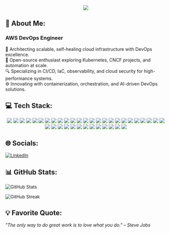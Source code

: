 <p align="center">
  <img src="https://readme-typing-svg.demolab.com?font=Fira+Code&size=24&pause=1000&color=00FF00&center=true&vCenter=true&width=700&lines=Hello+Tech+Visionaries!;I+am+Tripti+Singh;AWS+DevOps+Engineer;Cloud+Automation+%26+Infrastructure+Expert" />
</p>



## 💫 About Me:
### AWS DevOps Engineer 

🚀 Architecting scalable, self-healing cloud infrastructure with DevOps excellence.  
🌱 Open-source enthusiast exploring Kubernetes, CNCF projects, and automation at scale.  
🔍 Specializing in CI/CD, IaC, observability, and cloud security for high-performance systems.  
⚙️ Innovating with containerization, orchestration, and AI-driven DevOps solutions.  

## 💻 Tech Stack:
<p align="center">
  <img src="https://img.shields.io/badge/Shell_Script-%2312100E.svg?style=for-the-badge&logo=gnu-bash&logoColor=white" />
  <img src="https://img.shields.io/badge/Python-%2314354C.svg?style=for-the-badge&logo=python&logoColor=white" />
  <img src="https://img.shields.io/badge/AWS-%23FF9900.svg?style=for-the-badge&logo=amazon-aws&logoColor=white" />
  <img src="https://img.shields.io/badge/Jenkins-%23D24939.svg?style=for-the-badge&logo=jenkins&logoColor=white" />
  <img src="https://img.shields.io/badge/GitLab_CI-%23FC6D26.svg?style=for-the-badge&logo=gitlab&logoColor=white" />
  <img src="https://img.shields.io/badge/Git-%23F05032.svg?style=for-the-badge&logo=git&logoColor=white" />
  <img src="https://img.shields.io/badge/GitHub_Actions-%232088FF.svg?style=for-the-badge&logo=github-actions&logoColor=white" />
  <img src="https://img.shields.io/badge/Docker-%230db7ed.svg?style=for-the-badge&logo=docker&logoColor=white" />
  <img src="https://img.shields.io/badge/Gradle-%2302303A.svg?style=for-the-badge&logo=gradle&logoColor=white" />
  <img src="https://img.shields.io/badge/Grafana-%23F46800.svg?style=for-the-badge&logo=grafana&logoColor=white" />
  <img src="https://img.shields.io/badge/Notion-%23000000.svg?style=for-the-badge&logo=notion&logoColor=white" />
  <img src="https://img.shields.io/badge/Kubernetes-%23326CE5.svg?style=for-the-badge&logo=kubernetes&logoColor=white" />
  <img src="https://img.shields.io/badge/Prometheus-%23E6522C.svg?style=for-the-badge&logo=prometheus&logoColor=white" />
  <img src="https://img.shields.io/badge/Terraform-%237B42BC.svg?style=for-the-badge&logo=terraform&logoColor=white" />
  <img src="https://img.shields.io/badge/Ansible-%23EE0000.svg?style=for-the-badge&logo=ansible&logoColor=white" />
  <img src="https://img.shields.io/badge/AWS-%23FF9900.svg?style=for-the-badge&logo=amazonaws&logoColor=white" />
  <img src="https://img.shields.io/badge/EC2-%230072C6.svg?style=for-the-badge&logo=amazonaws&logoColor=white" />
  <img src="https://img.shields.io/badge/S3-%239C9C9C.svg?style=for-the-badge&logo=amazonaws&logoColor=white" />
  <img src="https://img.shields.io/badge/RDS-%23007DBC.svg?style=for-the-badge&logo=amazonaws&logoColor=white" />
  <img src="https://img.shields.io/badge/Lambda-%23FF9900.svg?style=for-the-badge&logo=awslambda&logoColor=white" />
  <img src="https://img.shields.io/badge/VPC-%23005C99.svg?style=for-the-badge&logo=amazonaws&logoColor=white" />
  <img src="https://img.shields.io/badge/IAM-%230079C1.svg?style=for-the-badge&logo=amazonaws&logoColor=white" />
  
  <!-- DevOps & Infra -->
  <img src="https://img.shields.io/badge/CloudFormation-%23D34E00.svg?style=for-the-badge&logo=amazonaws&logoColor=white" />
  <img src="https://img.shields.io/badge/CloudWatch-%23232F3E.svg?style=for-the-badge&logo=amazonaws&logoColor=white" />
  <img src="https://img.shields.io/badge/CloudTrail-%23232F3E.svg?style=for-the-badge&logo=amazonaws&logoColor=white" />

  <!-- CI/CD -->
  <img src="https://img.shields.io/badge/CodePipeline-%23232F3E.svg?style=for-the-badge&logo=amazonaws&logoColor=white" />
  <img src="https://img.shields.io/badge/CodeBuild-%23F29111.svg?style=for-the-badge&logo=amazonaws&logoColor=white" />
  <img src="https://img.shields.io/badge/CodeDeploy-%23F29111.svg?style=for-the-badge&logo=amazonaws&logoColor=white" />
  <img src="https://img.shields.io/badge/CodeCommit-%231F4F93.svg?style=for-the-badge&logo=amazonaws&logoColor=white" />

  <!-- Networking & CDN -->
  <img src="https://img.shields.io/badge/Route_53-%233B82F6.svg?style=for-the-badge&logo=amazonaws&logoColor=white" />
  <img src="https://img.shields.io/badge/API_Gateway-%23232F3E.svg?style=for-the-badge&logo=amazonaws&logoColor=white" />
  <img src="https://img.shields.io/badge/CloudFront-%23FF9900.svg?style=for-the-badge&logo=amazonaws&logoColor=white" />

  <!-- Containers & Orchestration -->
  <img src="https://img.shields.io/badge/ECS-%23FF9900.svg?style=for-the-badge&logo=amazonaws&logoColor=white" />
  <img src="https://img.shields.io/badge/EKS-%23326CE5.svg?style=for-the-badge&logo=amazonaws&logoColor=white" />

  <!-- Serverless & Messaging -->
  <img src="https://img.shields.io/badge/SNS-%23232F3E.svg?style=for-the-badge&logo=amazonaws&logoColor=white" />
  <img src="https://img.shields.io/badge/SQS-%23232F3E.svg?style=for-the-badge&logo=amazonaws&logoColor=white" />

  <!-- Monitoring & Security -->
  <img src="https://img.shields.io/badge/GuardDuty-%230F0F0F.svg?style=for-the-badge&logo=amazonaws&logoColor=white" />
  <img src="https://img.shields.io/badge/Secrets_Manager-%23D62549.svg?style=for-the-badge&logo=amazonaws&logoColor=white" />
</p>

## 🌐 Socials:
[![LinkedIn](https://img.shields.io/badge/LinkedIn-%230077B5.svg?style=for-the-badge&logo=linkedin&logoColor=white)](https://www.linkedin.com/in/-triptisingh/)

## 📊 GitHub Stats:
![GitHub Stats](https://github-readme-stats.vercel.app/api?username=Trptisingh&show_icons=true&theme=tokyonight)  

![GitHub Streak](https://github-readme-streak-stats.herokuapp.com/?user=Trptisingh&theme=radical)  


## 💡 Favorite Quote:
*"The only way to do great work is to love what you do." – Steve Jobs*  
